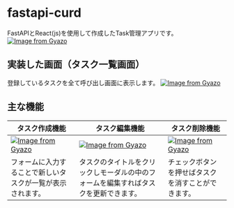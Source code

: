 # fastapi-curd
FastAPIとReact(js)を使用して作成したTask管理アプリです。
[![Image from Gyazo](https://i.gyazo.com/d8da25c51ea8f2ddfa85677109b77881.png)](https://gyazo.com/d8da25c51ea8f2ddfa85677109b77881)
## 実装した画面（タスク一覧画面）
登録しているタスクを全て呼び出し画面に表示します。
[![Image from Gyazo](https://i.gyazo.com/de2e3fefd75e931339e709a95df44e24.png)](https://gyazo.com/de2e3fefd75e931339e709a95df44e24)

## 主な機能
| タスク作成機能                                                                                                                   | タスク編集機能                                                                                                                | タスク削除機能                                                                                                                                                   |
| ----------------------------------------------------------------------------------------------------------------------------------- | ----------------------------------------------------------------------------------------------------------------------------------- | ---------------------------------------------------------------------------------------------------------------------------------------------------------- |
| [![Image from Gyazo](https://i.gyazo.com/58c9d88a97c055cddb5c3861afabb770.gif)](https://gyazo.com/58c9d88a97c055cddb5c3861afabb770) | [![Image from Gyazo](https://i.gyazo.com/a015c004b339d33611febe39cabf113a.gif)](https://gyazo.com/a015c004b339d33611febe39cabf113a) | [![Image from Gyazo](https://i.gyazo.com/05d0dc146f69d720233f64d6f692cc34.gif)](https://gyazo.com/05d0dc146f69d720233f64d6f692cc34)                       |
| フォームに入力することで新しいタスクが一覧が表示されます。                                                  | タスクのタイトルをクリックしモーダルの中のフォームを編集すればタスクを更新できます。                                 | チェックボタンを押せばタスクを消すことができます。 |

